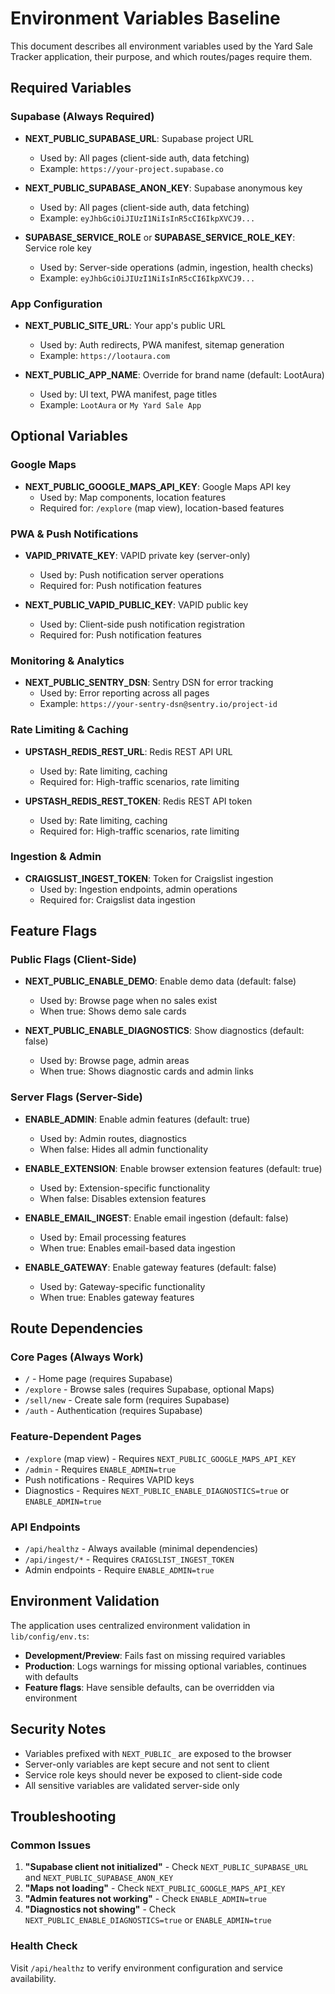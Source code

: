 # Environment Variables Baseline

This document describes all environment variables used by the Yard Sale Tracker application, their purpose, and which routes/pages require them.

## Required Variables

### Supabase (Always Required)
- **NEXT_PUBLIC_SUPABASE_URL**: Supabase project URL
  - Used by: All pages (client-side auth, data fetching)
  - Example: `https://your-project.supabase.co`

- **NEXT_PUBLIC_SUPABASE_ANON_KEY**: Supabase anonymous key
  - Used by: All pages (client-side auth, data fetching)
  - Example: `eyJhbGciOiJIUzI1NiIsInR5cCI6IkpXVCJ9...`

- **SUPABASE_SERVICE_ROLE** or **SUPABASE_SERVICE_ROLE_KEY**: Service role key
  - Used by: Server-side operations (admin, ingestion, health checks)
  - Example: `eyJhbGciOiJIUzI1NiIsInR5cCI6IkpXVCJ9...`

### App Configuration
- **NEXT_PUBLIC_SITE_URL**: Your app's public URL
  - Used by: Auth redirects, PWA manifest, sitemap generation
  - Example: `https://lootaura.com`

- **NEXT_PUBLIC_APP_NAME**: Override for brand name (default: LootAura)
  - Used by: UI text, PWA manifest, page titles
  - Example: `LootAura` or `My Yard Sale App`

## Optional Variables

### Google Maps
- **NEXT_PUBLIC_GOOGLE_MAPS_API_KEY**: Google Maps API key
  - Used by: Map components, location features
  - Required for: `/explore` (map view), location-based features

### PWA & Push Notifications
- **VAPID_PRIVATE_KEY**: VAPID private key (server-only)
  - Used by: Push notification server operations
  - Required for: Push notification features

- **NEXT_PUBLIC_VAPID_PUBLIC_KEY**: VAPID public key
  - Used by: Client-side push notification registration
  - Required for: Push notification features

### Monitoring & Analytics
- **NEXT_PUBLIC_SENTRY_DSN**: Sentry DSN for error tracking
  - Used by: Error reporting across all pages
  - Example: `https://your-sentry-dsn@sentry.io/project-id`

### Rate Limiting & Caching
- **UPSTASH_REDIS_REST_URL**: Redis REST API URL
  - Used by: Rate limiting, caching
  - Required for: High-traffic scenarios, rate limiting

- **UPSTASH_REDIS_REST_TOKEN**: Redis REST API token
  - Used by: Rate limiting, caching
  - Required for: High-traffic scenarios, rate limiting

### Ingestion & Admin
- **CRAIGSLIST_INGEST_TOKEN**: Token for Craigslist ingestion
  - Used by: Ingestion endpoints, admin operations
  - Required for: Craigslist data ingestion

## Feature Flags

### Public Flags (Client-Side)
- **NEXT_PUBLIC_ENABLE_DEMO**: Enable demo data (default: false)
  - Used by: Browse page when no sales exist
  - When true: Shows demo sale cards

- **NEXT_PUBLIC_ENABLE_DIAGNOSTICS**: Show diagnostics (default: false)
  - Used by: Browse page, admin areas
  - When true: Shows diagnostic cards and admin links

### Server Flags (Server-Side)
- **ENABLE_ADMIN**: Enable admin features (default: true)
  - Used by: Admin routes, diagnostics
  - When false: Hides all admin functionality

- **ENABLE_EXTENSION**: Enable browser extension features (default: true)
  - Used by: Extension-specific functionality
  - When false: Disables extension features

- **ENABLE_EMAIL_INGEST**: Enable email ingestion (default: false)
  - Used by: Email processing features
  - When true: Enables email-based data ingestion

- **ENABLE_GATEWAY**: Enable gateway features (default: false)
  - Used by: Gateway-specific functionality
  - When true: Enables gateway features

## Route Dependencies

### Core Pages (Always Work)
- `/` - Home page (requires Supabase)
- `/explore` - Browse sales (requires Supabase, optional Maps)
- `/sell/new` - Create sale form (requires Supabase)
- `/auth` - Authentication (requires Supabase)

### Feature-Dependent Pages
- `/explore` (map view) - Requires `NEXT_PUBLIC_GOOGLE_MAPS_API_KEY`
- `/admin` - Requires `ENABLE_ADMIN=true`
- Push notifications - Requires VAPID keys
- Diagnostics - Requires `NEXT_PUBLIC_ENABLE_DIAGNOSTICS=true` or `ENABLE_ADMIN=true`

### API Endpoints
- `/api/healthz` - Always available (minimal dependencies)
- `/api/ingest/*` - Requires `CRAIGSLIST_INGEST_TOKEN`
- Admin endpoints - Require `ENABLE_ADMIN=true`

## Environment Validation

The application uses centralized environment validation in `lib/config/env.ts`:

- **Development/Preview**: Fails fast on missing required variables
- **Production**: Logs warnings for missing optional variables, continues with defaults
- **Feature flags**: Have sensible defaults, can be overridden via environment

## Security Notes

- Variables prefixed with `NEXT_PUBLIC_` are exposed to the browser
- Server-only variables are kept secure and not sent to client
- Service role keys should never be exposed to client-side code
- All sensitive variables are validated server-side only

## Troubleshooting

### Common Issues
1. **"Supabase client not initialized"** - Check `NEXT_PUBLIC_SUPABASE_URL` and `NEXT_PUBLIC_SUPABASE_ANON_KEY`
2. **"Maps not loading"** - Check `NEXT_PUBLIC_GOOGLE_MAPS_API_KEY`
3. **"Admin features not working"** - Check `ENABLE_ADMIN=true`
4. **"Diagnostics not showing"** - Check `NEXT_PUBLIC_ENABLE_DIAGNOSTICS=true` or `ENABLE_ADMIN=true`

### Health Check
Visit `/api/healthz` to verify environment configuration and service availability.
